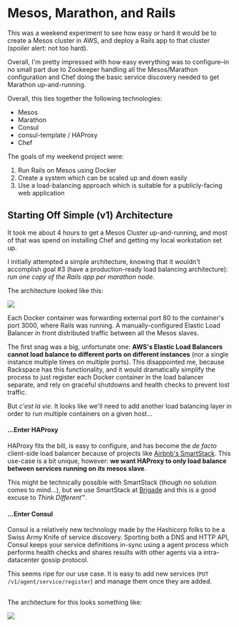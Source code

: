 # Mesos, Marathon, and Rails

This was a weekend experiment to see how easy or hard it would be to create a Mesos cluster in AWS, and deploy a Rails app to that cluster (spoiler alert: not too hard).

Overall, I'm pretty impressed with how easy everything was to configure–in no small part due to Zookeeper handling all the Mesos/Marathon configuration and Chef doing the basic service discovery needed to get Marathon up-and-running.

Overall, this ties together the following technologies:
* Mesos
* Marathon
* Consul
* consul-template / HAProxy
* Chef

The goals of my weekend project were:

1. Run Rails on Mesos using Docker
2. Create a system which can be scaled up and down easily
3. Use a load-balancing approach which is suitable for a publicly-facing web application

## Starting Off Simple (v1) Architecture

It took me about 4 hours to get a Mesos Cluster up-and-running, and most of that was spend on installing Chef and getting my local workstation set up.

I initially attempted a simple architecture, knowing that it wouldn't accomplish goal #3 (have a  production-ready load balancing architecture): *run one copy of the Rails app per marathon node.*

The architecture looked like this: 

![](https://docs.google.com/drawings/d/1iiYQuqbF9ewBfOCqft5Im5CjVZuyjxuhnLWTpzUBFyk/pub?w=485&h=233)

Each Docker container was forwarding external port 80 to the container's port 3000, where Rails was running. A manually-configured Elastic Load Balancer in front distributed traffic between all the Mesos slaves.

The first snag was a big, unfortunate one: **AWS's Elastic Load Balancers cannot load balance to different ports on different instances** (nor a single instance multiple times on multiple ports). This disappointed me, because Rackspace has this functionality, and it would dramatically simplify the process to just register each Docker container in the load balancer separate, and rely on graceful shutdowns and health checks to prevent lost traffic.

But *c'est la vie*. It looks like we'll need to add another load balancing layer in order to run multiple containers on a given host...

#### ...Enter HAProxy

HAProxy fits the bill, is easy to configure, and has become the *de facto* client-side load balancer because of projects like [Airbnb's SmartStack](http://nerds.airbnb.com/smartstack-service-discovery-cloud/). This use-case is a bit unique, however: **we want HAProxy to only load balance between services running on *its* mesos slave**.

This might be technically possible with SmartStack (though no solution comes to mind...), but we use SmartStack at [Brigade](http://github.com/brigade) and this is a good excuse to *Think Different*™.

#### ...Enter Consul

Consul is a relatively new technology made by the Hashicorp folks to be a Swiss Army Knife of service discovery. Sporting both a DNS and HTTP API, Consul keeps your service definitions in-sync using a agent process which performs health checks and shares results with other agents via a intra-datacenter gossip protocol.

This seems ripe for our use case. It is easy to add new services (`PUT /v1/agent/service/register`) and manage them once they are added.

##
The architecture for this looks something like:

![](https://docs.google.com/drawings/d/1B_uVfwYkwrHFSC0TkT-L2iuco9eFACncn1QuT-xhUDQ/pub?w=535&h=353&)
